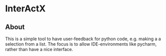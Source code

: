 # InterActX



## About

This is a simple tool to have user-feedback for python code, e.g. making a a selection from a list. 
The focus is to allow IDE-environments like pycharm, rather than have a nice interface.

